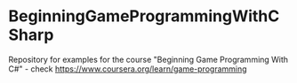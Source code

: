 # BeginningGameProgrammingWithCSharp
Repository for examples for the course "Beginning Game Programming With C#" - check https://www.coursera.org/learn/game-programming
